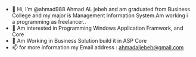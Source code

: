 - 👋 Hi, I’m @ahmad988 Ahmad AL jebeh and am graduated from Business College and my major is Management Information System.Am working i a programming as freelancer..
- 👀 Am interested in Programming Windows Application Framwork, and Core
- 🌱 Am Working in Business Solution build it in ASP Core
- 📫 for more information my Email address : ahmadaljebeh@gmail.com

<!---
ahmad988/ahmad988 is a ✨ special ✨ repository because its `README.md` (this file) appears on your GitHub profile.
You can click the Preview link to take a look at your changes.
--->
